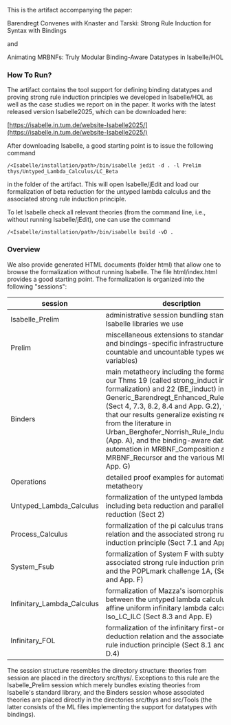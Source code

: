This is the artifact accompanying the paper:

Barendregt Convenes with Knaster and Tarski: Strong Rule Induction for Syntax with Bindings 

and

Animating MRBNFs: Truly Modular Binding-Aware Datatypes in Isabelle/HOL

### How To Run?

The artifact contains the tool support for defining binding datatypes and proving strong rule
induction principles we developed in Isabelle/HOL as well as the case studies we report on in the
paper. It works with the latest released version Isabelle2025, which can be downloaded here:

[https://isabelle.in.tum.de/website-Isabelle2025/](https://isabelle.in.tum.de/website-Isabelle2025/)

After downloading Isabelle, a good starting point is to issue the following command

```
/<Isabelle/installation/path>/bin/isabelle jedit -d . -l Prelim thys/Untyped_Lambda_Calculus/LC_Beta
```

in the folder of the artifact. This will open Isabelle/jEdit and load our formalization of beta reduction for the untyped lambda calculus and the associated strong rule induction principle.

To let Isabelle check all relevant theories (from the command line, i.e., without running Isabelle/jEdit), one can use the command

```
/<Isabelle/installation/path>/bin/isabelle build -vD .
```

### Overview

We also provide generated HTML documents (folder html) that allow one to browse the formalization
without running Isabelle. The file html/index.html provides a good starting point. The
formalization is organized into the following "sessions":

session | description
------- | -----------
Isabelle_Prelim|administrative session bundling standard Isabelle libraries we use
Prelim|miscellaneous extensions to standard libraries, and bindings-specific infrastructure (e.g., countable and uncountable types we use for variables)
Binders|main metatheory including the formalization our Thms 19 (called strong_induct in the formalization) and 22 (BE_iinduct) in Generic_Barendregt_Enhanced_Rule_Induction (Sect 4, 7.3, 8.2, 8.4 and App. G.2), the proof that our results generalize existing results from the literature in Urban_Berghofer_Norrish_Rule_Induction (App. A), and the binding-aware datatype automation in MRBNF_Composition and MRBNF_Recursor and the various ML files, App. G)
Operations|detailed proof examples for automation of the metatheory
Untyped_Lambda_Calculus|formalization of the untyped lambda calculus including beta reduction and parallel beta reduction (Sect 2)
Process_Calculus|formalization of the pi calculus transition relation and the  associated strong rule induction principle (Sect 7.1 and App. D.3)
System_Fsub|formalization of System F with subtyping, the associated strong rule induction principles, and the POPLmark challenge 1A, (Sect 7.2 and App. F)
Infinitary_Lambda_Calculus|formalization of Mazza's isomorphism between the untyped lambda calculus and the affine uniform infinitary lambda calculus in Iso_LC_ILC (Sect 8.3 and App. E)
Infinitary_FOL|formalization of the infinitary first-order logic deduction relation and the associated strong rule induction principle (Sect 8.1 and App. D.4)

The session structure resembles the directory structure: theories from session <SESSION> are placed
in the directory src/thys/<SESSION>. Exceptions to this rule are the Isabelle_Prelim session which
merely bundles existing theories from Isabelle's standard library, and the Binders session whose
associated theories are placed directly in the directories src/thys and src/Tools (the latter
consists of the ML files implementing the support for datatypes with bindings).

